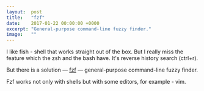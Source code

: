 ```yaml
---
layout:  post
title:   "fzf"
date:    2017-01-22 00:00:00 +0000
excerpt: "General-purpose command-line fuzzy finder."
image:   ""
---
```


I like fish - shell that works straight out of the box.
But I really miss the feature which the zsh and the bash have. It's reverse history search (ctrl+r).

But there is a solution — [fzf](https://github.com/junegunn/fzf) — general-purpose command-line fuzzy finder.

Fzf works not only with shells but with some editors, for example - vim.